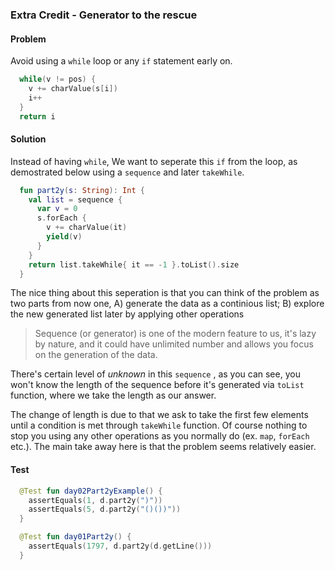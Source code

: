 ### Extra Credit - Generator to the rescue

#### Problem

Avoid using a `while` loop or any `if` statement early on.

```kotlin
  while(v != pos) {
    v += charValue(s[i])
    i++
  }
  return i
```

#### Solution

Instead of having `while`, We want to seperate this `if` from the loop, as demostrated below using a `sequence` and later `takeWhile`.  

```kotlin
  fun part2y(s: String): Int {
    val list = sequence {
      var v = 0
      s.forEach {
        v += charValue(it)
        yield(v)
      }
    }
    return list.takeWhile{ it == -1 }.toList().size
  }
```

The nice thing about this seperation is that you can think of the problem as two parts from now one, A) generate the data as a continious list; B) explore the new generated list later by applying other operations

> Sequence (or generator) is one of the modern feature to us, it's lazy by nature, and it could have unlimited number and allows you focus on the generation of the data. 

There's certain level of _unknown_ in this `sequence` , as you can see, you won't know the length of the sequence before it's generated via `toList` function, where we take the length as our answer. 

The change of length is due to that we ask to take the first few elements until a condition is met through `takeWhile` function. Of course nothing to stop you using any other operations as you normally do (ex. `map`, `forEach` etc.). The main take away here is that the problem seems relatively easier. 

#### Test

```kotlin
  @Test fun day02Part2yExample() {
    assertEquals(1, d.part2y(")"))
    assertEquals(5, d.part2y("()())"))
  }

  @Test fun day01Part2y() {
    assertEquals(1797, d.part2y(d.getLine()))
  }
```